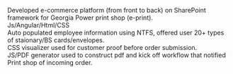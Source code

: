 Developed e-commerce platform (from front to back) on SharePoint framework for Georgia Power print shop (e-print).<br/>
Js/Angular/Html/CSS<br/>
Auto populated employee information using NTFS, offered user 20+ types of staionary/BS cards/envelopes.<br/>
CSS visualizer used for customer proof before order submission.<br/>
JS/PDF generator used to construct pdf and kick off workflow that notified Print shop of incoming order. 
